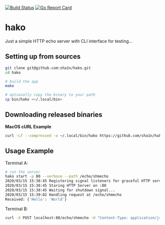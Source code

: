 [![Build Status](https://travis-ci.org/sha1n/hako.svg?branch=master)](https://travis-ci.org/sha1n/hako) [![Go Report Card](https://goreportcard.com/badge/sha1n/hako)](https://goreportcard.com/report/sha1n/hako)

# hako
Just a simple HTTP echo server with CLI interface for testing...


## Setting up from sources
```bash
git clone git@github.com:sha1n/hako.git
cd hako

# build the app
make

# optionally copy the binary to your path
cp bin/hako <~/.local/bin>
```

## Downloading released binaries

**MacOS cURL Example**
```bash
curl -Lf --compressed -o ~/.local/bin/hako https://github.com/sha1n/hako/releases/download/v0.2/hako-darwin-amd64
```

## Usage Example
Terminal A:
```bash 
# run the server
hako start -p 80 --verbose --path /echo/shmecho
2020/03/15 15:38:45 Registering signal listeners for graceful HTTP server shutdown..
2020/03/15 15:38:45 Staring HTTP Server on :80
2020/03/15 15:38:45 Waiting for shutdown signal...
2020/03/15 15:39:02 Handling request at /echo/shmecho
Received: {'Hello': 'World'}
```
Terminal B:
```bash 
curl -X POST localhost:80/echo/shmecho -H "Content-Type: application/json" --data "{'Hello': 'World'}"
```
